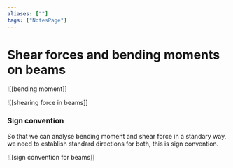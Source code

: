 ```yaml
---
aliases: [""]
tags: ["NotesPage"]
---
```


# Shear forces and bending moments on beams
![[bending moment]]

![[shearing force in beams]]

### Sign convention
So that we can analyse bending moment and shear force in a standary way, we need to establish standard directions for both, this is sign convention.

![[sign convention for beams]]